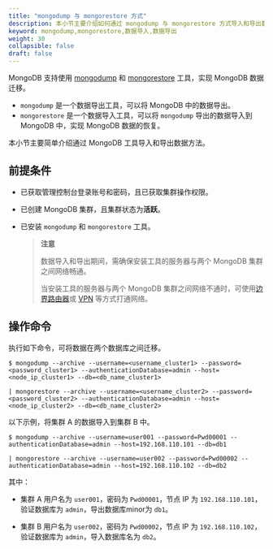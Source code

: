 ```yaml
---
title: "mongodump 与 mongorestore 方式"
description: 本小节主要介绍如何通过 mongodump 与 mongorestore 方式导入和导出数据。 
keyword: mongodump,mongorestore,数据导入,数据导出 
weight: 30
collapsible: false
draft: false
---
```


MongoDB 支持使用 [mongodump](https://docs.mongodb.com/manual/reference/program/mongodump/) 和 [mongorestore](https://docs.mongodb.com/manual/reference/program/mongorestore/) 工具，实现 MongoDB 数据迁移。

- `mongodump` 是一个数据导出工具，可以将 MongoDB 中的数据导出。
- `mongorestore` 是一个数据导入工具，可以将 `mongodump` 导出的数据导入到 MongoDB 中，实现 MongoDB 数据的恢复。

本小节主要简单介绍通过 MongoDB 工具导入和导出数据方法。

## 前提条件

- 已获取管理控制台登录账号和密码，且已获取集群操作权限。
- 已创建 MongoDB 集群，且集群状态为**活跃**。
- 已安装 `mongodump` 和 `mongorestore` 工具。

    > **注意**
    > 
    > 数据导入和导出期间，需确保安装工具的服务器与两个 MongoDB 集群之间网络畅通。
    > 
    > 当安装工具的服务器与两个 MongoDB 集群之间网络不通时，可使用[边界路由器](/network/border_router/)或 [VPN](/network/vpc/manual/vpn/) 等方式打通网络。

## 操作命令

执行如下命令，可将数据在两个数据库之间迁移。

```shell
$ mongodump --archive --username=<username_cluster1> --password=<password_cluster1> --authenticationDatabase=admin --host=<node_ip_cluster1> --db=<db_name_cluster1> 

| mongorestore --archive --username=<username_cluster2> --password=<password_cluster2> --authenticationDatabase=admin --host=<node_ip_cluster2> --db=<db_name_cluster2>
```

以下示例，将集群 A 的数据导入到集群 B 中。

```shell
$ mongodump --archive --username=user001 --password=Pwd00001 --authenticationDatabase=admin --host=192.168.110.101 --db=db1 

| mongorestore --archive --username=user002 --password=Pwd00002 --authenticationDatabase=admin --host=192.168.110.102 --db=db2
```

其中：

- 集群 A 用户名为 `user001`，密码为 `Pwd00001`，节点 IP 为 `192.168.110.101`，验证数据库为 `admin`，导出数据库minor为 `db1`。

- 集群 B 用户名为 `user002`，密码为 `Pwd00002`，节点 IP 为 `192.168.110.102`，验证数据库为 `admin`，导入数据库名为 `db2`。
